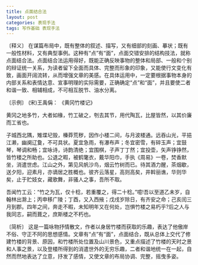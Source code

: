 ```yaml
---
title: 点面结合法
layout: post
categories: 表现手法
tags: 写作基础 表现手法
---
```


〔释义〕 在谋篇布局中，既有整体的叙述、描写，又有细部的刻画、摹状；既有一般性材料，又有典型事例。这种有“点”有“面”，点面交错安排的结构技法，就称点面结合法。点面结合法运用得好，既能正确反映事物的整体和局部、一般和个别的辩证统一关系，为读者留下全面而具体、完整而形象的印象，又能使行文变化有致，画面开阔流转，从而增强文章的美感。在具体运用中，一定要根据事物本身的内部关系和表情达意、宣事明理的实际需要，正确确定“点”和“面”，并且要使二者和谐一致、相辅相成，不可相互脱节、油水分离。

〔示例〕 (宋)王禹偁： 《黄冈竹楼记》

黄冈之地多竹，大者如椽，竹工破之，刳去其节，用代陶瓦，比屋皆然，以其价廉而工省也。

子城西北隅，雉堞圮毁，榛莽荒秽，因作小楼二间，与月波楼通。远吞山光，平挹江濑，幽阒辽敻，不可具状。夏宜急雨，有瀑布声；冬宜密雪，有碎玉声；宜鼓琴，琴调和畅；宜咏诗，诗韵清绝；宜围棋，子声丁丁然；宜投壶，矢声铮铮然，皆竹楼之所助也。公退之暇，被鹤氅衣，戴华阳巾，手执《周易》一卷，焚香默坐，消遣世虑。江山之外，第见风帆沙鸟，烟云竹树而已。待其酒力醒，茶烟歇，送夕阳，迎素月，亦谪居之胜概也。彼齐云落星，高则高矣，井斡丽谯，华则华矣，止于贮妓女，藏歌舞，非骚人之事，吾所不取。

吾闻竹工云：“竹之为瓦，仅十稔，若重覆之，得二十稔。”噫!吾以至道乙未岁，自翰林出滁上；丙申移广陵；丁酉，又入西掖；戊戌岁除日，有齐安之命；己亥闰三月到郡。四年之间，奔走不暇，未知明年又在何处，岂惧竹楼之易朽乎?后之人与我同志，嗣而葺之，庶斯楼之不朽也。

〔简析〕 这是一篇咏物抒情散文，作者以身居竹楼而获取的乐趣，表达了他傲岸不俗、守正不阿的思想感情。文章有“点”有“面”，点面结合，既从总体上交代了修建竹楼的背景、原因，和竹楼所处位置及山川景色，又重点描述了竹楼的天时之景和人事之景，以及登楼所得到的消遣世外的无穷乐趣，二者和谐地统一在一起，自然而然地表达了立意，抒发了感情，又使文章的布局协调、完整，摇曳多姿。 